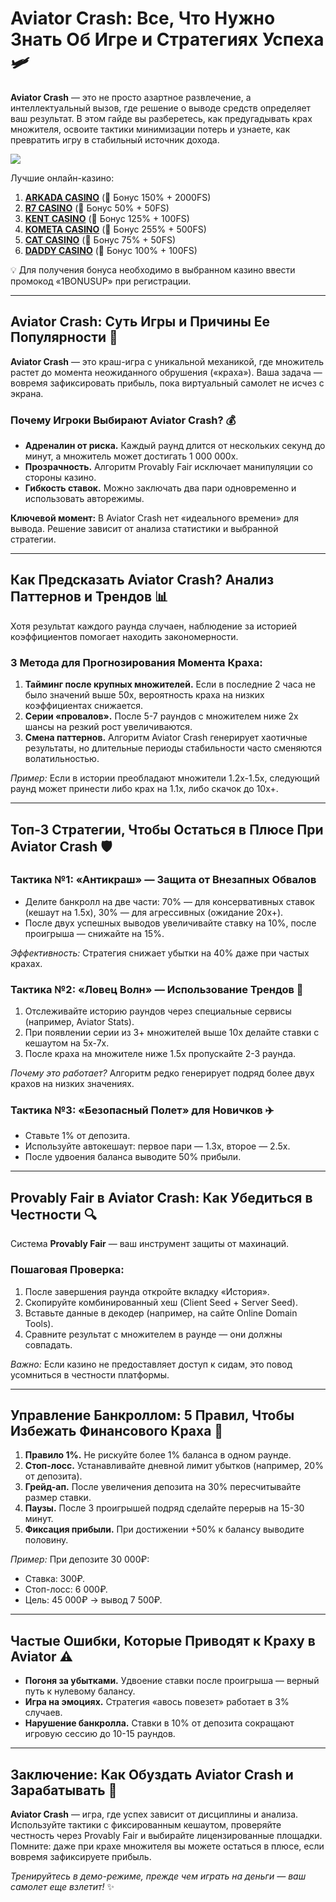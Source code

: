 # Aviator Crash: Все, Что Нужно Знать Об Игре и Стратегиях Успеха 🛩️  

**Aviator Crash** — это не просто азартное развлечение, а интеллектуальный вызов, где решение о выводе средств определяет ваш результат. В этом гайде вы разберетесь, как предугадывать крах множителя, освоите тактики минимизации потерь и узнаете, как превратить игру в стабильный источник дохода.  

[![](https://i.ibb.co/DPMjQDXT/aviator-creo.jpg)](https://clck.ru/3Hr27o)

Лучшие онлайн-казино:

1. **[ARKADA CASINO](https://clck.ru/3Hr27o "ARKADA CASINO")** (🎁 Бонус 150% + 2000FS)
2. **[R7 CASINO](https://clck.ru/3HsT58 "R7 CASINO")** (🎁 Бонус 50% + 50FS)
3. **[KENT CASINO](https://clck.ru/3MmjWQ "KENT CASINO")** (🎁 Бонус 125% + 100FS)
4. **[KOMETA CASINO](https://clck.ru/3JHf2X "KOMETA CASINO")** (🎁 Бонус 255% + 500FS)
5. **[CAT CASINO](https://clck.ru/3HsTGi "CAT CASINO")** (🎁 Бонус 75% + 50FS)
6. **[DADDY CASINO](https://clck.ru/3HsTSj "DADDY CASINO")** (🎁 Бонус 100% + 100FS)

💡 Для получения бонуса необходимо в выбранном казино ввести промокод «1BONUSUP» при регистрации.

---

## Aviator Crash: Суть Игры и Причины Ее Популярности 🎯  

**Aviator Crash** — это краш-игра с уникальной механикой, где множитель растет до момента неожиданного обрушения («краха»). Ваша задача — вовремя зафиксировать прибыль, пока виртуальный самолет не исчез с экрана.  

### Почему Игроки Выбирают Aviator Crash? 💰  
- **Адреналин от риска.** Каждый раунд длится от нескольких секунд до минут, а множитель может достигать 1 000 000x.  
- **Прозрачность.** Алгоритм Provably Fair исключает манипуляции со стороны казино.  
- **Гибкость ставок.** Можно заключать два пари одновременно и использовать авторежимы.  

**Ключевой момент:** В Aviator Crash нет «идеального времени» для вывода. Решение зависит от анализа статистики и выбранной стратегии.  

---

## Как Предсказать Aviator Crash? Анализ Паттернов и Трендов 📊  

Хотя результат каждого раунда случаен, наблюдение за историей коэффициентов помогает находить закономерности.  

### 3 Метода для Прогнозирования Момента Краха:  
1. **Тайминг после крупных множителей.** Если в последние 2 часа не было значений выше 50x, вероятность краха на низких коэффициентах снижается.  
2. **Серии «провалов».** После 5-7 раундов с множителем ниже 2x шансы на резкий рост увеличиваются.  
3. **Смена паттернов.** Алгоритм Aviator Crash генерирует хаотичные результаты, но длительные периоды стабильности часто сменяются волатильностью.  

*Пример:* Если в истории преобладают множители 1.2x-1.5x, следующий раунд может принести либо крах на 1.1x, либо скачок до 10x+.  

---

## Топ-3 Стратегии, Чтобы Остаться в Плюсе При Aviator Crash 🛡️  

### Тактика №1: «Антикраш» — Защита от Внезапных Обвалов  
- Делите банкролл на две части: 70% — для консервативных ставок (кешаут на 1.5x), 30% — для агрессивных (ожидание 20x+).  
- После двух успешных выводов увеличивайте ставку на 10%, после проигрыша — снижайте на 15%.  

*Эффективность:* Стратегия снижает убытки на 40% даже при частых крахах.  

### Тактика №2: «Ловец Волн» — Использование Трендов 🌊  
1. Отслеживайте историю раундов через специальные сервисы (например, Aviator Stats).  
2. При появлении серии из 3+ множителей выше 10x делайте ставки с кешаутом на 5x-7x.  
3. После краха на множителе ниже 1.5x пропускайте 2-3 раунда.  

*Почему это работает?* Алгоритм редко генерирует подряд более двух крахов на низких значениях.  

### Тактика №3: «Безопасный Полет» для Новичков ✈️  
- Ставьте 1% от депозита.  
- Используйте автокешаут: первое пари — 1.3x, второе — 2.5x.  
- После удвоения баланса выводите 50% прибыли.  

---

## Provably Fair в Aviator Crash: Как Убедиться в Честности 🔍  

Система **Provably Fair** — ваш инструмент защиты от махинаций.  

### Пошаговая Проверка:  
1. После завершения раунда откройте вкладку «История».  
2. Скопируйте комбинированный хеш (Client Seed + Server Seed).  
3. Вставьте данные в декодер (например, на сайте Online Domain Tools).  
4. Сравните результат с множителем в раунде — они должны совпадать.  

*Важно:* Если казино не предоставляет доступ к сидам, это повод усомниться в честности платформы.  

---

## Управление Банкроллом: 5 Правил, Чтобы Избежать Финансового Краха 💸  

1. **Правило 1%.** Не рискуйте более 1% баланса в одном раунде.  
2. **Стоп-лосс.** Устанавливайте дневной лимит убытков (например, 20% от депозита).  
3. **Грейд-ап.** После увеличения депозита на 30% пересчитывайте размер ставки.  
4. **Паузы.** После 3 проигрышей подряд сделайте перерыв на 15-30 минут.  
5. **Фиксация прибыли.** При достижении +50% к балансу выводите половину.  

*Пример:* При депозите 30 000₽:  
- Ставка: 300₽.  
- Стоп-лосс: 6 000₽.  
- Цель: 45 000₽ → вывод 7 500₽.  

---

## Частые Ошибки, Которые Приводят к Краху в Aviator ⚠️  

- **Погоня за убытками.** Удвоение ставки после проигрыша — верный путь к нулевому балансу.  
- **Игра на эмоциях.** Стратегия «авось повезет» работает в 3% случаев.  
- **Нарушение банкролла.** Ставки в 10% от депозита сокращают игровую сессию до 10-15 раундов.  

---

## Заключение: Как Обуздать Aviator Crash и Зарабатывать 🚀  

**Aviator Crash** — игра, где успех зависит от дисциплины и анализа. Используйте тактики с фиксированным кешаутом, проверяйте честность через Provably Fair и выбирайте лицензированные площадки. Помните: даже при крахе множителя вы можете остаться в плюсе, если вовремя зафиксируете прибыль.  

*Тренируйтесь в демо-режиме, прежде чем играть на деньги — ваш самолет еще взлетит!* ✨  
